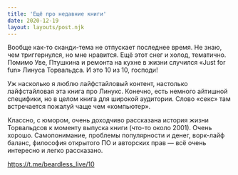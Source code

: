 ```yaml
---
title: 'Ещё про недавние книги'
date: 2020-12-19
layout: layouts/post.njk
---
```


Вообще как-то сканди-тема не отпускает последнее время. Не знаю, чем триггернулся, но мне нравится. Ещё этот снег и холод, тематично. Помимо Уве, Птушкина и ремонта на кухне в жизни случился «Just for fun» Линуса Торвальдса. И это 10 из 10, господи!

Уж насколько я люблю лайфстайловый контент, настолько лайфстайловая эта книга про Линукс. Конечно, есть немного айтишной специфики, но в целом книга для широкой аудитории. Слово «секс» там встречается пожалуй чаще чем «компьютер».

Классно, с юмором, очень доходчиво рассказана история жизни Торвальдсов к моменту выпуска книги (что-то около 2001). Очень хорошо. Самопонимание, проблемы популярности и денег, ворк-лайф баланс, философия открытого ПО и авторских прав — всё очень интересно и легко рассказано.

https://t.me/beardless_live/10